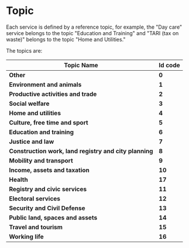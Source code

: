 # Topic

Each service is defined by a reference topic, for example, the "Day care" service belongs to the topic "Education and Training" and "TARI (tax on waste)" belongs to the topic "Home and Utilities."

The topics are:

| Topic Name| Id code|
|----------|----------|
| **Other**| **0**|
| **Environment and animals**| **1**|
| **Productive activities and trade**| **2**|
| **Social welfare**| **3**|
| **Home and utilities**| **4**|
| **Culture, free time and sport**| **5**|
| **Education and training**| **6**|
| **Justice and law**| **7**|
| **Construction work, land registry and city planning**| **8**|
| **Mobility and transport**| **9**|
| **Income, assets and taxation**| **10**|
| **Health**| **17**|
| **Registry and civic services**| **11**|
| **Electoral services**| **12**|
| **Security and Civil Defense**| **13**|
| **Public land, spaces and assets**| **14**|
| **Travel and tourism**| **15**|
| **Working life**| **16**|

